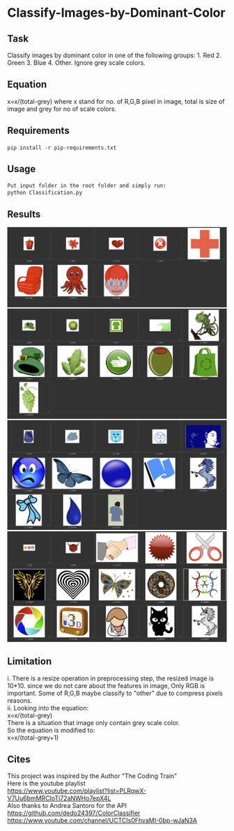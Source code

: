# Classify-Images-by-Dominant-Color

## Task
Classify images by dominant color in one of the following groups: 1. Red 2. Green 3. Blue 4. Other. Ignore grey scale colors.  

## Equation
x=x/(total-grey) where x stand for no. of R,G,B pixel in image, total is size of image and grey for no of scale colors.  

## Requirements
    pip install -r pip-requirements.txt
    
## Usage
    Put input folder in the root folder and simply run:  
    python Classification.py
    
## Results
![](https://github.com/Louis24/Classify-Images-by-Dominant-Color/blob/master/src/red.PNG)
![](https://github.com/Louis24/Classify-Images-by-Dominant-Color/blob/master/src/green.PNG)
![](https://github.com/Louis24/Classify-Images-by-Dominant-Color/blob/master/src/blue.PNG)
![](https://github.com/Louis24/Classify-Images-by-Dominant-Color/blob/master/src/other.PNG)

## Limitation
i. There is a resize operation in preprocessing step, the resized image is 10*10.
since we do not care about the features in image, Only RGB is important. 
Some of R,G,B maybe classify to "other" due to compress pixels reasons.  
ii. Looking into the equation:  
x=x/(total-grey)  
There is a situation that image only contain grey scale color.  
So the equation is modified to:  
x=x/(total-grey+1)  

## Cites
This project was inspired by the Author "The Coding Train"  
Here is the youtube playlist  
https://www.youtube.com/playlist?list=PLRqwX-V7Uu6bmMRCIoTi72aNWHo7epX4L  
Also thanks to Andrea Santoro for the API  
https://github.com/dedo24397/ColorClassifier  
https://www.youtube.com/channel/UCTCIs0FhvaMI-0bp-wJaN3A  



